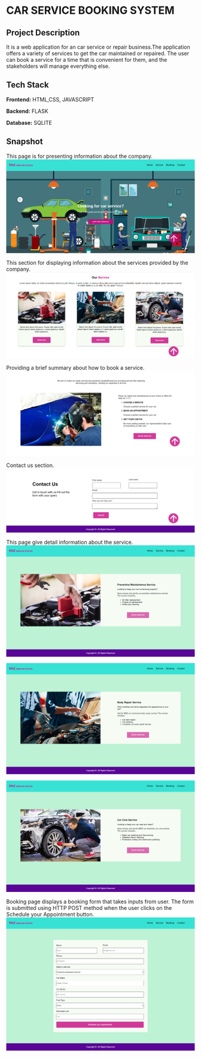 
# CAR SERVICE BOOKING SYSTEM




## Project  Description
It is a web application for an car service or repair business.The application offers a variety of services to get the car maintained or repaired. The user can book a service for a time that is convenient for them, and the stakeholders will manage everything else. 
## Tech Stack

**Frontend:** HTML,CSS, JAVASCRIPT 

**Backend:** FLASK

**Database:** SQLITE


## Snapshot

This page is for presenting information about the company.
![App Screenshot](https://github.com/Fardeen8032/CAR-SERVICE-BOOKING-SYSTEM/blob/master/snapshot/s1.PNG?raw=true)

This section for displaying information about the  services provided by the company.
![App Screenshot](https://github.com/Fardeen8032/CAR-SERVICE-BOOKING-SYSTEM/blob/master/snapshot/s2.PNG?raw=true)

Providing a brief summary about how to book a service. 
![App Screenshot](https://github.com/Fardeen8032/CAR-SERVICE-BOOKING-SYSTEM/blob/master/snapshot/s3.PNG?raw=true)

Contact us section. 
![App Screenshot](https://github.com/Fardeen8032/CAR-SERVICE-BOOKING-SYSTEM/blob/master/snapshot/s4.PNG?raw=true)

This page give detail information about the  service. 
![App Screenshot](https://github.com/Fardeen8032/CAR-SERVICE-BOOKING-SYSTEM/blob/master/snapshot/s5.png?raw=true)


![App Screenshot](https://github.com/Fardeen8032/CAR-SERVICE-BOOKING-SYSTEM/blob/master/snapshot/s6.png?raw=true)

![App Screenshot](https://github.com/Fardeen8032/CAR-SERVICE-BOOKING-SYSTEM/blob/master/snapshot/s7.png?raw=true)

Booking page displays a booking form that takes inputs from user. The form is submitted using HTTP POST method when the user clicks on the Schedule your Appointment button.
![App Screenshot](https://github.com/Fardeen8032/CAR-SERVICE-BOOKING-SYSTEM/blob/master/snapshot/s8.png?raw=true)

